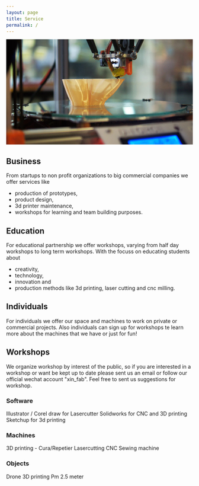 ```yaml
---
layout: page
title: Service
permalink: /
---
```


<img class="img-responsive" src="/img/service.jpg" alt="service" />

## Business

From startups to non profit organizations to big commercial companies we offer services like
- production of prototypes,
- product design,
- 3d printer maintenance,
- workshops for learning and team building purposes.



## Education

For educational partnership we offer workshops, varying from half day workshops to long term workshops. With the focuss on educating students about

- creativity,
- technology,
- innovation and
- production methods like 3d printing, laser cutting and cnc milling.



## Individuals

For individuals we offer our space and machines to work on private or commercial projects.
Also individuals can sign up for workshops te learn more about the machines that we have or just for fun!



## Workshops

We organize workshop by interest of the public, so if you are interested in a workshop or want be kept up to date please sent us an email or follow our official wechat account "xin_fab". Feel free to sent us suggestions for workshop.

### Software

Illustrator / Corel draw for Lasercutter
Solidworks for CNC and 3D printing
Sketchup for 3d printing

### Machines

3D printing - Cura/Repetier
Lasercutting
CNC
Sewing machine

### Objects

Drone
3D printing
Pm 2.5 meter
